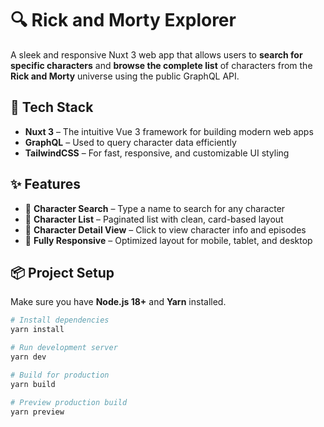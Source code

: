 # 🔍 Rick and Morty Explorer

A sleek and responsive Nuxt 3 web app that allows users to **search for specific characters** and **browse the complete list** of characters from the **Rick and Morty** universe using the public GraphQL API.

## 🚀 Tech Stack

- **Nuxt 3** – The intuitive Vue 3 framework for building modern web apps  
- **GraphQL** – Used to query character data efficiently  
- **TailwindCSS** – For fast, responsive, and customizable UI styling  

## ✨ Features

- 🔎 **Character Search** – Type a name to search for any character  
- 📜 **Character List** – Paginated list with clean, card-based layout  
- 🧬 **Character Detail View** – Click to view character info and episodes  
- 🎨 **Fully Responsive** – Optimized layout for mobile, tablet, and desktop  

## 📦 Project Setup

Make sure you have **Node.js 18+** and **Yarn** installed.

```bash
# Install dependencies
yarn install

# Run development server
yarn dev

# Build for production
yarn build

# Preview production build
yarn preview